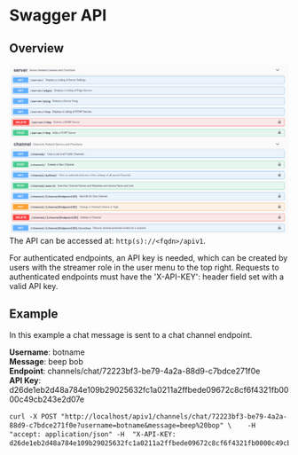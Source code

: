 # Swagger API

## Overview
![API Screenshot](../_images/api_example.png)
The API can be accessed at: ```http(s)://<fqdn>/apiv1```. 

For authenticated endpoints, an API key is needed, which can be created by users with the streamer role in the user menu to the top right. Requests to authenticated endpoints must have the 'X-API-KEY': header field set with a valid API key.

## Example

In this example a chat message is sent to a chat channel endpoint.

**Username**: botname  
**Message**: beep bob  
**Endpoint**: channels/chat/72223bf3-be79-4a2a-88d9-c7bdce271f0e  
**API Key**: d26de1eb2d48a784e109b29025632fc1a0211a2ffbede09672c8cf6f4321fb0000c49cb243e2d07e
```
curl -X POST "http://localhost/apiv1/channels/chat/72223bf3-be79-4a2a-88d9-c7bdce271f0e?username=botname&message=beep%20bop" \    -H  "accept: application/json" -H  "X-API-KEY: d26de1eb2d48a784e109b29025632fc1a0211a2ffbede09672c8cf6f4321fb0000c49cb243e2d07e"
```
